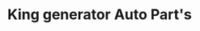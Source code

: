 ---
title: "King generator Auto Part's"
url: /karachi/king-generator-auto-parts/
shop: wholesale
---